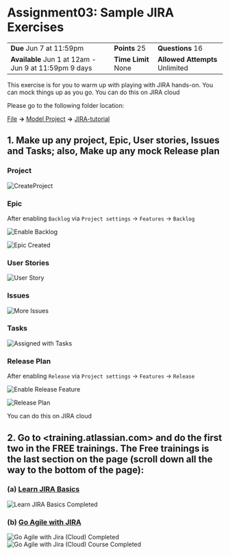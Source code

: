 # Assignment03: Sample JIRA Exercises

|                                                       |                     |                                |
| ----------------------------------------------------- | ------------------- | ------------------------------ |
| **Due** Jun 7 at 11:59pm                              | **Points** 25       | **Questions** 16               |
| **Available** Jun 1 at 12am - Jun 9 at 11:59pm 9 days | **Time Limit** None | **Allowed Attempts** Unlimited |

This exercise is for you to warm up with playing with JIRA hands-on. You can mock things up as you go. You can do this on JIRA cloud

Please go to the following folder location:

[File](https://csus.instructure.com/courses/78779/files) **→** [Model Project](https://csus.instructure.com/courses/78779/files/folder/Model%20Project) **→** [JIRA-tutorial](https://csus.instructure.com/courses/78779/files/folder/Model%20Project/JIRA-tutorial)

## 1. Make up any project, Epic, User stories, Issues and Tasks; also, Make up any mock Release plan

### Project

![CreateProject](jira-assignment-screenshots/20210614_create_team_managed_project.png)

### Epic

After enabling `Backlog` via `Project settings` → `Features` → `Backlog`

![Enable Backlog](jira-assignment-screenshots/20210614_enable_backlog.png)

![Epic Created](jira-assignment-screenshots/20210614_create_epic.png)

### User Stories

![User Story](jira-assignment-screenshots/20210614_user_story.png)

### Issues

![More Issues](jira-assignment-screenshots/20210614_issues.png)

### Tasks

![Assigned with Tasks](jira-assignment-screenshots/20210614_assigned_with_tasks.png)

### Release Plan

After enabling `Release` via `Project settings` → `Features` → `Release`

![Enable Release Feature](jira-assignment-screenshots/20210614_enable_release_plan_feature.png)

![Release Plan](jira-assignment-screenshots/20210614_release_plan.png)

You can do this on JIRA cloud

## 2. Go to <training.atlassian.com> and do the first two in the FREE trainings. The Free trainings is the last section on the page (scroll down all the way to the bottom of the page):

### (a) [Learn JIRA Basics](https://training.atlassian.com/jira-basics)

![Learn JIRA Basics Completed](jira-assignment-screenshots/20210614_what_is_jira_training_complete.png)

### (b) [Go Agile with JIRA](https://training.atlassian.com/agile-with-jira)

![Go Agile with Jira (Cloud) Completed](jira-assignment-screenshots/20210614_go_agile_with_jira_complete.png)
![Go Agile with Jira (Cloud) Course Completed](jira-assignment-screenshots/20210614_go_agile_with_jira_course_complete.png)
